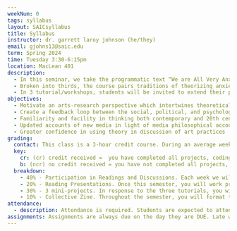 ```yaml
---
weekNum: 0
tags: syllabus
layout: SAICsyllabus
title: Syllabus
instructor: dr. garrett laroy johnson (he/they)
email: gjohns13@saic.edu
term: Spring 2024
time: Tuesday 3:30-6:15pm
location: MacLean 401
description:
  - In this seminar, we take the programmatic text “We are All Very Anxious” by The Institute for Precarious Consciousness (2014) as a touchstone. Taking up their injunction that we need to build “machines for fighting anxiety”, students will situate their art practice to pursue a research question intervening between the social and the psychic, the ecological and the cultural. Through a blend of seminar discussion, research, workshop, tutorial, we will examine and engage contemporary techniques that help us to ask what anxiety is in 2022, what it does, and most importantly, what it could do. Students should be prepared to exercise their metier towards new ends.
  - Broken into thirds, the course pairs traditions of theorizing anxiety with techniques that appropriate the conditioning of aesthetic experience towards the production of subjectivity. We explore the psychoanalytic anxiety of Freud and Lacan as well as the mental ecosophy of Felix Guattari through works of theory-fiction or hyperstition —- quasi-archeological texts that generate worlds through bifurcation, paradox, and supposition. Second, Critical making, creating “objects to think with” that enact critiques and help us reorient to our problems, allows for a unique approach to the psychopolitical moblizations of anxiety as theorized by Byung Chul Han and Renata Salecl. Finally, we approach a materialist reading of anxiety as found in Gilbert Simondon’s philosophy of technology through works of speculative design.
  - In 3 tutorial/workshops, students will be invited to extend their practice through computational media techniques, including a generative text in HTML, generative risographic duplication, and a generative zine 
objectives:
  - Motivate an arts-research perspective which intertwines theoretical analysis and proposition with practice-based speculation and world-making
  - Create a feedback loop between the social, political, and psychological accounts of anxiety and art-making practice
  - Familiarity and facility in thinking both contemporary and 20th century on topics of subjectivity, psyche, unconscious and anxiety.
  - Updated accounts of new media in light of media philosophical accounts of mind and information
  - Greater confidence in using theory in discussion of art practices
grading:
  contact: This class is a 3-hour credit course. During an average week, you will be expected to spend 6 hours on homework per class. Homework will primarily consist of assignment completions, project development, project documentation, and written assignments. See the SAIC Contact / Credit hour policy for a detailed explanation for how homework time is calculated on a per-credit-hour basis.
  key:
    cr: (cr) credit received =  you have completed all projects, coding sketches, and relevant group projects. Your assignments reflect your own learning of the assigned readings that week, while also demonstrating the growth of your own expressive style. You have missed a maximum of two unexcused absences.
    b: (ncr) no credit received = you have not completed all projects, coding sketches, or relevant group projects. Or, you may have completed these, but not reflected your own learning or growth in the process. Or, you have more than two unexcused absences.
  breakdown:
    - 40% - Participation in Readings and Discussions. Each week we will devote a substantial portion of class to reading and discussion. You are expected to contribute to discussion and engage actively through analysis and reflection on the text as well as relating relevant outside works. This will require a substantial and regular outside time commitment and will undergird your success in the course. 
    - 20% - Reading Presentations. Once this semester, you will work prepare and guide discussion of one of our texts during class. Signups will happen in the second week of class. You are expected to have read and intimately studied the text as well as researched its contexts and secondary literature. You will start class with a 20-30 minute presentation in which you 1) make legible to your peers in terms of its internal logic and extrinsic sociocultural, economic, theoretical and art historical connections 2) through leading the class through close reading, explicate key sections of the text that demand slow study 3) articulate clearly the stakes of the text for our contemporary moment, as it concerns new media artists 4) pose several key questions driven by the text that will lead discussion.
    - 30% - 3 mini-projects. In response to the three tutorials, you will draw on your existing art practice to engage the topics of the course in an applied work. Given the technological focus of the course, it’s likely you may engage with new (or old) media in some way, but not exclusively expected.  
    - 10% - Collective Zine. Throughout the semester, you will format the documentation of your mini-projects given a template. This will facilitate their ingression into a collective zine, which collects all students projects from the semester. Aspects of the zine may be generative (following a p5*js tutorial). The zines will be published at the end of the semester using SAIC's risographic duplicator. Your assessment here hinges on your design of collective design; how will the group decide how the projects are arranged, what colors are used, what will figure on the cover? how will the group deal with emergent questions?  
attendance:
  - description: Attendance is required. Students are expected to attend all classes and be present for the full duration of each class. In class time is for instruction. When possible, instructors will make time for students to work independently on projects. Unless special permission is granted by the instructor, students are required to remain in class during this independent work time. Announcements and directions will be given at the beginning of class so it is important that you arrive on time. Absences, late arrivals, and leaving class early will reflect negatively on your grade. Communicate with your instructors if there are serious or extenuating circumstances that prevent you from arriving on time or from participating fully. Be prepared to present a doctor’s note if an absence is due to illness.
assignments: Assignments are always due on the day they are DUE. Late work is not acceptable because of the fact that in-class activities are often closely tied to sharing and discussing assignments. Late work undermines your own learning as well as the learning community of the class as a whole.
---
```

